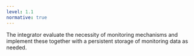 ```yaml
---
level: 1.1
normative: true
---
```


The integrator evaluate the necessity of monitoring mechanisms and implement these together with a persistent storage of monitoring data as needed.